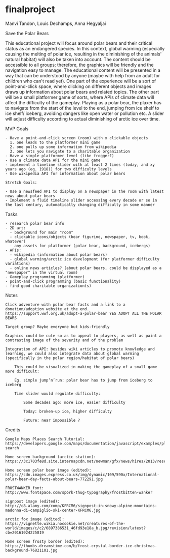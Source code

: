 # finalproject

Manvi Tandon, Louis Dechamps, Anna Hegyaljai


Save the Polar Bears

This educational project will focus around polar bears and their critical status as an endangered species. In this context, global warming (especially causing the melting of polar ice, resulting in the diminishing of the animals' natural habitat) will also be taken into account. The content should be accessible to all groups; therefore, the graphics will be friendly and the navigation easy to manage. The educational content will be presented in a way that can be understood by anyone (maybe with help from an adult for children who can't read yet). One part of the experience will be a sort of point-and-click space, where clicking on different objects and images draws up information about polar bears and related topics. The other part will be a small platformer game of sorts, where APIs of climate data will affect the difficulty of the gameplay. Playing as a polar bear, the plaxer has to navigate from the start of the level to the end, jumping from ice shelf to ice shelf/ iceberg, avoiding dangers like open water or pollution etc. A slider will adjust difficulty according to actual diminishing of arctic ice over time.


MVP Goals

    - Have a point-and-click screen (room) with x clickable objects
      1. one leads to the platformer mini game
      2. one pulls up some information from wikipedia
      3. one lets you navigate to a charitable organization
    - Have a simple platformer level (like frogger?)
    - Use a climate data API for the mini game
    - implement a timeline slider with at least 2 times (today, and xy years ago (eg. 1918)) for two difficulty levels
    - Use wikipedia API for information about polar bears

    Stretch Goals:

    - Use a newsfeed API to display on a newspaper in the room with latest news about polar bears
    - Implement a fluid timeline slider accessing every decade or so in the last century, automatically changing difficulty in some manner

Tasks

    - research polar bear info
    - 2D art:
      - background for main "room"
      - clickable icons/objects (bear figurine, newspaper, tv, book, whatever)
      - any assets for platformer (polar bear, background, icebergs)
    - APIs:
      - wikipedia (information about polar bears)
      - global warming/arctic ice development (for platformer difficulty variations)
      - online news articles? (about polar bears, could be displayed as a "newspaper" in the virtual room)
    - Gameplay programming (platformer)
    - point-and-click programming (basic functionality)
    - find good charitable organization(s)



Notes

    Click adventure with polar bear facts and a link to a donation/adoption website at the end. https://support.wwf.org.uk/adopt-a-polar-bear YES ADOPT ALL THE POLAR BEARS

    Target group? Maybe everyone but kids-friendly

    Graphics could be cute so as to appeal to players, as well as paint a contrasting image of the severity and of the problem

    Integration of API: besides wiki articles to promote knowledge and learning, we could also integrate data about global warming (specifically in the polar region/habitat of polar bears)

        This could be visualized in making the gameplay of a small game more difficult:

        Eg. simple jump’n’run: polar bear has to jump from iceberg to iceberg

        Time slider would regulate difficulty:

            Some decades ago: more ice, easier difficulty

            Today: broken-up ice, higher difficulty

            Future: near impossible ?

Credits

    Google Maps Places Search Tutorial:
    https://developers.google.com/maps/documentation/javascript/examples/place-search

    Home screen background (arctic station):
    https://3c1703fe8d.site.internapcdn.net/newman/gfx/news/hires/2013/researchstat.jpg

    Home screen polar bear image (edited):
    https://cdn.images.express.co.uk/img/dynamic/109/590x/International-polar-bear-day-facts-about-bears-772291.jpg

    FROSTWANKER font:
    http://www.fontspace.com/spork-thug-typography/frostbitten-wanker

    signpost image (edited):
    http://c8.alamy.com/comp/KFRCM6/signpost-in-snowy-alpine-mountains-madonna-di-campiglio-ski-center-KFRCM6.jpg

    arctic fox image (edited):
    https://vignette.wikia.nocookie.net/creatures-of-the-world/images/c/c2/6897386531_46fd93e18a_b.jpg/revision/latest?cb=20161024225819

    Home screen frosty border (edited):
    https://thumbs.dreamstime.com/b/frost-crystal-border-ice-christmas-background-76821101.jpg
